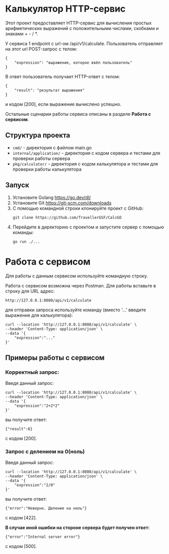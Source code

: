 # Калькулятор HTTP-сервис

Этот проект предоставляет HTTP-сервис для вычисления простых арифметических выражений с положительными числами, скобками и знаками + - / *.

У сервиса 1 endpoint с url-ом /api/v1/calculate. Пользователь отправляет на этот url POST-запрос с телом:
```
{
    "expression": "выражение, которое ввёл пользователь"
}
```
В ответ пользователь получает HTTP-ответ с телом:
```
{
    "result": "результат выражения"
}
```
и кодом [200], если выражение вычислено успешно. 

Остальные сценарии работы сервиса описаны в разделе **Работа с сервисом**.

## Структура проекта

- `cmd/` - директория с файлом main.go
- `internal/application/` - директория с кодом сервера и тестами для проверки работы сервера
- `pkg/calculator/` - директория с кодом калькулятора и тестами для проверки работы калькулятора

## Запуск

1. Установите Golang https://go.dev/dl/
2. Установите Git https://git-scm.com/downloads
3. C помощью командной строки клонируйте проект с GitHub:
    ```
    git clone https://github.com/TravellerGSF/CalcGO
    ```
5. Перейдите в директорию с проектом и запустите сервер с помощью команды:
    ```
    go run ./...
    ```

# Работа с сервисом

Для работы с данным сервисом используйте командную строку.

Работа с сервисом возможна через Postman. Для работы вставьте в строку для URL адрес:
```
http://127.0.0.1:8080/api/v1/calculate
```

для отправки запроса используйте команду (вместо '...' введите выражение для калькулятора):

```
curl --location 'http://127.0.0.1:8080/api/v1/calculate' \
--header 'Content-Type: application/json' \
--data '{
    "expression":"..."
}'
```

## Примеры работы с сервисом
### Корректный запрос:
Введя данный запрос:
```
curl --location 'http://127.0.0.1:8080/api/v1/calculate' \
--header 'Content-Type: application/json' \
--data '{
    "expression":"2+2*2"
}'
```
вы получите ответ:  
```
{"result":6}
```
с кодом [200].

### Запрос с делением на 0(ноль)
Введя данный запрос:
```
curl --location 'http://127.0.0.1:8080/api/v1/calculate' \
--header 'Content-Type: application/json' \
--data '{
    "expression":"2/0"
}'
```
вы получите ответ:    
```
{"error":"Неверно. Деление на ноль"}
```
с кодом [422].

**В случае иной ошибки на стороне сервера будет получен ответ:**
```
{"error":"Internal server error"}
```
с кодом [500].
